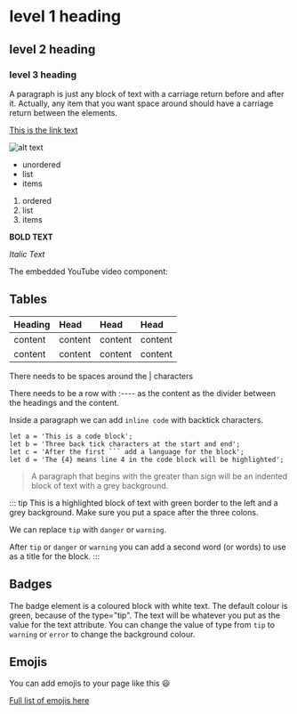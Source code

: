 # level 1 heading

## level 2 heading

### level 3 heading

A paragraph is just any block of text with a carriage return before and after it. Actually, any item that you want space around should have a carriage return between the elements.

[This is the link text](http://www.example.com)

![alt text](http://picsum.photos/300/300)

- unordered
- list
- items

1. ordered
2. list
3. items

**BOLD TEXT**

_Italic Text_

The embedded YouTube video component:

<YouTube
  title="the title for the embedded youtube video"
  url="https://www.youtube,.com/embed/unique-video-id"
/>

## Tables

| Heading | Head    | Head    | Head    |
| :------ | :------ | :------ | :------ |
| content | content | content | content |
| content | content | content | content |

There needs to be spaces around the | characters

There needs to be a row with :---- as the content as the divider between the headings and the content.

Inside a paragraph we can add `inline code` with backtick characters.

````js{4}
let a = 'This is a code block';
let b = 'Three back tick characters at the start and end';
let c = 'After the first ``` add a language for the block';
let d = 'The {4} means line 4 in the code block will be highlighted';
````

> A paragraph that begins with the greater than sign will be an indented block of text with a grey background.

::: tip
This is a highlighted block of text with green border to the left and a grey background. Make sure you put a space after the three colons.

We can replace `tip` with `danger` or `warning`.

After `tip` or `danger` or `warning` you can add a second word (or words) to use as a title for the block.
:::

## Badges

<Badge text="30 mins" type="tip"/>

The badge element is a coloured block with white text. The default colour is green, because of the type="tip". The text will be whatever you put as the value for the text attribute. You can change the value of type from `tip` to `warning` or `error` to change the background colour.

## Emojis

You can add emojis to your page like this :smiley:

[Full list of emojis here](https://github.com/markdown-it/markdown-it-emoji/blob/master/lib/data/full.json)

